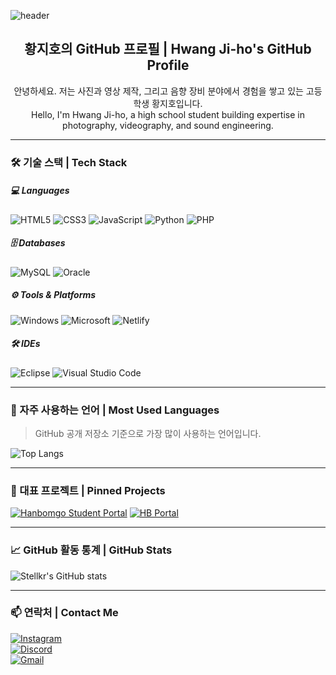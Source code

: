 <!-- README.md -->

<!-- 헤더 배너 -->
![header](https://capsule-render.vercel.app/api?type=waving&color=1770ff&text=stellkr&fontColor=ffffff&fontSize=50&fontAlignY=40&fontAlign=50&height=200&animation=twinkling)

<h2 align="center">황지호의 GitHub 프로필 | Hwang Ji-ho's GitHub Profile</h2>

<p align="center">안녕하세요. 저는 사진과 영상 제작, 그리고 음향 장비 분야에서 경험을 쌓고 있는 고등학생 황지호입니다. <br/> Hello, I'm Hwang Ji-ho, a high school student building expertise in photography, videography, and sound engineering.</p>

---

### 🛠 기술 스택 | Tech Stack

##### 💻 Languages
![HTML5](https://img.shields.io/badge/HTML5-E34F26?style=for-the-badge&logo=html5&logoColor=white)
![CSS3](https://img.shields.io/badge/CSS3-1572B6?style=for-the-badge&logo=css3&logoColor=white)
![JavaScript](https://img.shields.io/badge/JavaScript-F7DF1E?style=for-the-badge&logo=javascript&logoColor=black)
![Python](https://img.shields.io/badge/Python-3776AB?style=for-the-badge&logo=python&logoColor=white)
![PHP](https://img.shields.io/badge/PHP-777BB4?style=for-the-badge&logo=php&logoColor=white)

##### 🗄️ Databases
![MySQL](https://img.shields.io/badge/MySQL-4479A1?style=for-the-badge&logo=mysql&logoColor=white)
![Oracle](https://img.shields.io/badge/Oracle-F80000?style=for-the-badge&logo=oracle&logoColor=white)

##### ⚙️ Tools & Platforms
![Windows](https://img.shields.io/badge/Windows-0078D6?style=for-the-badge&logo=windows&logoColor=white)
![Microsoft](https://img.shields.io/badge/Microsoft-0078D4?style=for-the-badge&logo=microsoft&logoColor=white)
![Netlify](https://img.shields.io/badge/Netlify-00C7B7?style=for-the-badge&logo=netlify&logoColor=white)

##### 🛠️ IDEs
![Eclipse](https://img.shields.io/badge/Eclipse-FE7A16?style=for-the-badge&logo=eclipse&logoColor=white)
![Visual Studio Code](https://img.shields.io/badge/VS%20Code-007ACC?style=for-the-badge&logo=visual-studio-code&logoColor=white)

---

### 🔧 자주 사용하는 언어 | Most Used Languages

> GitHub 공개 저장소 기준으로 가장 많이 사용하는 언어입니다.

![Top Langs](https://github-readme-stats.vercel.app/api/top-langs/?username=stellkr&layout=compact&theme=tokyonight)

---

### 📁 대표 프로젝트 | Pinned Projects

[![Hanbomgo Student Portal](https://img.shields.io/badge/한봄고등학교_학생포털-바로가기-0d1117?style=for-the-badge&logo=netlify&logoColor=white)](https://hanbomgo.kr)
[![HB Portal](https://img.shields.io/badge/HB_Portal-제작중-0d1117?style=for-the-badge&logo=netlify&logoColor=white)](https://hbportal.netlify.app/)

---

### 📈 GitHub 활동 통계 | GitHub Stats

![Stellkr's GitHub stats](https://github-readme-stats.vercel.app/api?username=stellkr&show_icons=true&theme=tokyonight)

---

### 📫 연락처 | Contact Me

[![Instagram](https://img.shields.io/badge/Instagram-E4405F?style=for-the-badge&logo=instagram&logoColor=white)](https://www.instagram.com/jx.h0__/)  
[![Discord](https://img.shields.io/badge/Discord-990129125534601246-5865F2?style=for-the-badge&logo=discord&logoColor=white)](https://discord.com/users/990129125534601246)  
[![Gmail](https://img.shields.io/badge/neondev723@gmail.com-D14836?style=for-the-badge&logo=gmail&logoColor=white)](mailto:neondev723@gmail.com)
